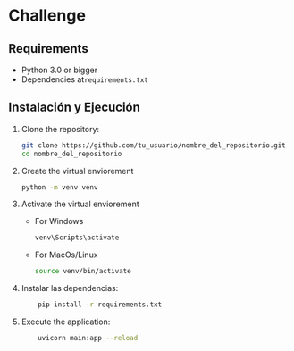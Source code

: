 # Challenge

## Requirements

- Python 3.0 or bigger
- Dependencies at`requirements.txt`

## Instalación y Ejecución

1. Clone the repository:

   ```bash
   git clone https://github.com/tu_usuario/nombre_del_repositorio.git
   cd nombre_del_repositorio

2. Create the virtual enviorement
    ```bash
    python -m venv venv

3. Activate the virtual enviorement
    * For Windows
        ```bash
        venv\Scripts\activate
    * For MacOs/Linux
        ```bash
        source venv/bin/activate
4. Instalar las dependencias:
    ```bash
        pip install -r requirements.txt
5. Execute the application:
    ```bash
        uvicorn main:app --reload
